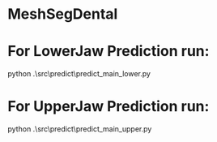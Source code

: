# MeshSegDental

# For LowerJaw Prediction run:
python .\src\predict\predict_main_lower.py


# For UpperJaw Prediction run:
python .\src\predict\predict_main_upper.py
